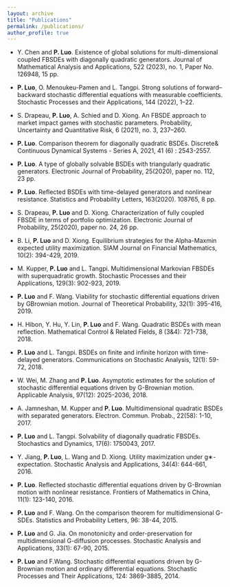 ```yaml
---
layout: archive
title: "Publications"
permalink: /publications/
author_profile: true
---
```

- Y. Chen and **P. Luo**. Existence of global solutions for multi-dimensional coupled FBSDEs with diagonally quadratic generators. Journal of Mathematical Analysis and Applications, 522 (2023), no. 1, Paper No. 126948, 15 pp.

- **P. Luo**, O. Menoukeu-Pamen and L. Tangpi. Strong solutions of forward–backward stochastic differential equations with measurable coefficients. Stochastic Processes and their Applications, 144 (2022), 1–22.

- S. Drapeau, **P. Luo**, A. Schied and D. Xiong. An FBSDE approach to market impact games with stochastic parameters. Probability, Uncertainty and Quantitative Risk, 6 (2021), no. 3, 237–260.

- **P. Luo**. Comparison theorem for diagonally quadratic BSDEs. Discrete& Continuous
Dynamical Systems - Series A, 2021, 41 (6) : 2543-2557.

- **P. Luo**. A type of globally solvable BSDEs with triangularly quadratic generators.
Electronic Journal of Probability, 25(2020), paper no. 112, 23 pp.

- **P. Luo**. Reflected BSDEs with time-delayed generators and nonlinear resistance.
Statistics and Probability Letters, 163(2020). 108765, 8 pp.

- S. Drapeau, **P. Luo** and D. Xiong. Characterization of fully coupled FBSDE in
terms of portfolio optimization. Electronic Journal of Probability, 25(2020), paper no.
24, 26 pp.

- B. Li, **P. Luo** and D. Xiong. Equilibrium strategies for the Alpha-Maxmin expected
utility maximization. SIAM Journal on Financial Mathematics, 10(2): 394-429, 2019.

- M. Kupper, **P. Luo** and L. Tangpi. Multidimensional Markovian FBSDEs with
superquadratic growth. Stochastic Processes and their Applications, 129(3): 902-923, 2019.

- **P. Luo** and F. Wang. Viability for stochastic differential equations driven by GBrownian
motion. Journal of Theoretical Probability, 32(1): 395-416, 2019.

- H. Hibon, Y. Hu, Y. Lin, **P. Luo** and F. Wang. Quadratic BSDEs with mean
reflection. Mathematical Control & Related Fields, 8 (3&4): 721-738, 2018.

- **P. Luo** and L. Tangpi. BSDEs on finite and infinite horizon with time-delayed
generators. Communications on Stochastic Analysis, 12(1): 59-72, 2018.

- W. Wei, M. Zhang and **P. Luo**. Asymptotic estimates for the solution of stochastic
differential equations driven by G-Brownian motion. Applicable Analysis, 97(12):
2025-2036, 2018.

- A. Jamneshan, M. Kupper and **P. Luo**. Multidimensional quadratic BSDEs with
separated generators. Electron. Commun. Probab., 22(58): 1-10, 2017.

- **P. Luo** and L. Tangpi. Solvability of diagonally quadratic FBSDEs. Stochastics and
Dynamics, 17(6): 1750043, 2017.

- Y. Jiang, **P. Luo**, L. Wang and D. Xiong. Utility maximization under g∗-expectation.
Stochastic Analysis and Applications, 34(4): 644-661, 2016.

- **P. Luo**. Reflected stochastic differential equations driven by G-Brownian motion
with nonlinear resistance. Frontiers of Mathematics in China, 11(1): 123-140, 2016.

- **P. Luo** and F. Wang. On the comparison theorem for multidimensional G-SDEs.
Statistics and Probability Letters, 96: 38-44, 2015.

- **P. Luo** and G. Jia. On monotonicity and order-preservation for multidimensional
G-diffusion processes. Stochastic Analysis and Applications, 33(1): 67-90, 2015.

- **P. Luo** and F.Wang. Stochastic differential equations driven by G-Brownian motion
and ordinary differential equations. Stochastic Processes and Their Applications, 124:
3869-3885, 2014.
